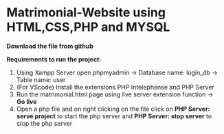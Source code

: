 # Matrimonial-Website using HTML,CSS,PHP and MYSQL

**Download the file from github**

**Requirements to run the project:**
1. Using Xampp Server open phpmyadmin -> Database name: login_db -> Table name: user
2. (For VScode) Install the extensions PHP Intelephense and PHP Server
3. Run the matrimonial.html page using live server extension function -> **Go live**
4. Open a php file and on right clicking on the file click on **PHP Server: serve project** to start the php server and **PHP Server: stop server** to stop the php server
